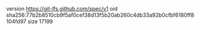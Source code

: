 version https://git-lfs.github.com/spec/v1
oid sha256:77b2b8510cb9f5af0cef38d13f5b20ab260c4db33a92b0cfbf6180ff8104fd97
size 17199
